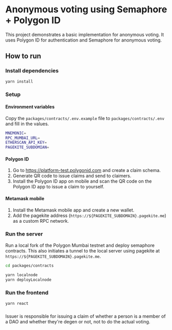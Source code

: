 # Anonymous voting using Semaphore + Polygon ID

This project demonstrates a basic implementation for anonymous voting. It uses Polygon ID for authentication and Semaphore for anonymous voting.

## How to run

### Install dependencies

```bash
yarn install
```

### Setup

#### Environment variables

Copy the `packages/contracts/.env.example` file to `packages/contracts/.env` and fill in the values.

```bash
MNEMONIC=
RPC_MUMBAI_URL=
ETHERSCAN_API_KEY=
PAGEKITE_SUBDOMIAN=
```

#### Polygon ID

1. Go to https://platform-test.polygonid.com and create a claim schema.
2. Generate QR code to issue claims and send to claimers.
3. Install the Polygon ID app on mobile and scan the QR code on the Polygon ID app to issue a claim to yourself.

#### Metamask mobile

1. Install the Metamask mobile app and create a new wallet.
2. Add the pagekite address (`https://${PAGEKITE_SUBDOMAIN}.pagekite.me`) as a custom RPC network.

### Run the server

Run a local fork of the Polygon Mumbai testnet and deploy semaphore contracts. This also initiates a tunnel to the local server using pagekite at `https://${PAGEKITE_SUBDOMAIN}.pagekite.me`.

```bash
cd packages/contracts

yarn localnode
yarn deployLocalnode
```

### Run the frontend

```bash
yarn react
```

###

Issuer is responsible for issuing a claim of whether a person is a member of a DAO and whether they're degen or not, not to do the actual voting.